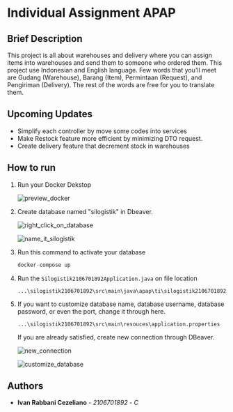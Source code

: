 # Individual Assignment APAP

## Brief Description
This project is all about warehouses and delivery where you can assign items into warehouses and send them to someone who ordered them. This project use Indonesian and English language. Few words that you'll meet are Gudang (Warehouse), Barang (Item), Permintaan (Request), and Pengiriman (Delivery). The rest of the words are free for you to translate them.

## Upcoming Updates
* Simplify each controller by move some codes into services
* Make Restock feature more efficient by minimizing DTO request.
* Create delivery feature that decrement stock in warehouses

## How to run
1. Run your Docker Dekstop
	
	![preview_docker](https://cdn.discordapp.com/attachments/935244474349678633/1163126328648810496/image.png?ex=653e70ce&is=652bfbce&hm=585fe8d5ec3d67a917651dea2a9d89b410f9fa7e645156959859aa471c0d9f83&)
2. Create database named "silogistik" in Dbeaver. 

	![right_click_on_database](https://cdn.discordapp.com/attachments/935244474349678633/1163114203977097296/image.png?ex=653e6583&is=652bf083&hm=dda080833e0493501f9075c21cbf2f9c4599e1397a7688abe0f873386b4b8686&)
	
	![name_it_silogistik](https://cdn.discordapp.com/attachments/935244474349678633/1163114295899463791/image.png?ex=653e6599&is=652bf099&hm=610efd999e66476b2515bc4b4e887823331596ae408222c1552737fa0fdf5094&)

3. Run this command to activate your database
	
	```java 
	docker-compose up	
	```

4. Run the `Silogistik2106701892Application.java` on file location 
	
	```
	...\silogistik2106701892\src\main\java\apap\ti\silogistik2106701892
	```

5. If you want to customize database name, database username, database password, or even the port, change it through here.
	```
	...\silogistik2106701892\src\main\resouces\application.properties
	```

	If you are already satisfied, create new connection through DBeaver.

	![new_connection](https://cdn.discordapp.com/attachments/935244474349678633/1164184410443231302/image.png?ex=65424a38&is=652fd538&hm=6bb8b45ff1be2d52b7f586007da903245bb72a826986e74d080cc3b13b8918f6&)

	![customize_database](https://cdn.discordapp.com/attachments/935244474349678633/1164186304418938930/image.png?ex=65424bfc&is=652fd6fc&hm=2f8e9b6006db96ff9becb7578ba1b7e138db7ac1ef2de8f0097f31083131fec1&)
	

## Authors

* **Ivan Rabbani Cezeliano** - *2106701892* - *C* 